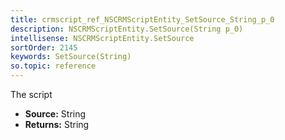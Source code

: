 ```yaml
---
title: crmscript_ref_NSCRMScriptEntity_SetSource_String_p_0
description: NSCRMScriptEntity.SetSource(String p_0)
intellisense: NSCRMScriptEntity.SetSource
sortOrder: 2145
keywords: SetSource(String)
so.topic: reference
---
```



The script



* **Source:** String
* **Returns:** String


